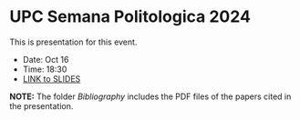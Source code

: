 # UPC Semana Politologica 2024

This is presentation for this event.
* Date: Oct 16
* Time: 18:30 
* [LINK to SLIDES](https://docs.google.com/presentation/d/e/2PACX-1vSryHTsdmcLEQTavymUKkCU7fXcLZRlNwNiVQ0_OI9GZ4l0aZaQPxc6TwN2j2w19JSIFHTCnyrejVwx/pub?start=false&loop=false&delayms=3000)

**NOTE:** The folder *Bibliography* includes the PDF files of the papers cited in the presentation.
